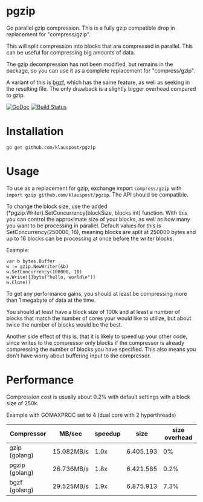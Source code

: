 pgzip
=====

Go parallel gzip compression. This is a fully gzip compatible drop in replacement for "compress/gzip".

This will split compression into blocks that are compressed in parallel. This can be useful for compressing big amounts of data.

The gzip decompression has not been modified, but remains in the package, so you can use it as a complete replacement for "compress/gzip".

A variant of this is [bgzf](http://godoc.org/code.google.com/p/biogo.bam/bgzf), which has the same feature, as well as seeking in the resulting file. The only drawback is a slightly bigger overhead compared to gzip.

[![GoDoc][1]][2] [![Build Status][3]][4]

[1]: https://godoc.org/github.com/klauspost/pgzip?status.svg
[2]: https://godoc.org/github.com/klauspost/pgzip
[3]: https://travis-ci.org/klauspost/pgzip.svg
[4]: https://travis-ci.org/klauspost/pgzip

Installation
====
```go get github.com/klauspost/pgzip```

Usage
====

To use as a replacement for gzip, exchange import ```compress/gzip``` with ```import gzip github.com/klauspost/pgzip```. The API should be compatible.

To change the block size, use the added (*pgzip.Writer).SetConcurrency(blockSize, blocks int) function. With this you can control the approximate size of your blocks, as well as how many you want to be processing in parallel. Default values for this is SetConcurrency(250000, 16), meaning blocks are split at 250000 bytes and up to 16 blocks can be processing at once before the writer blocks.


Example:
```
var b bytes.Buffer
w := gzip.NewWriter(&b)
w.SetConcurrency(100000, 10)
w.Write([]byte("hello, world\n"))
w.Close()
```

To get any performance gains, you should at least be compressing more than 1 megabyte of data at the time.

You should at least have a block size of 100k and at least a number of blocks that match the number of cores your would like to utilize, but about twice the number of blocks would be the best.

Another side effect of this is, that it is likely to speed up your other code, since writes to the compressor only blocks if the compressor is already compressing the number of blocks you have specified. This also means you don't have worry about buffering input to the compressor.

Performance
====
Compression cost is usually about 0.2% with default settings with a block size of 250k.

Example with GOMAXPROC set to 4 (dual core with 2 hyperthreads)

Compressor  | MB/sec   | speedup | size | size overhead
------------|----------|---------|------|---------
gzip (golang) | 15.082MB/s | 1.0x | 6.405.193 | 0%
pgzip (golang) | 26.736MB/s|1.8x | 6.421.585 | 0.2%
bgzf (golang) | 29.525MB/s | 1.9x | 6.875.913 | 7.3%


